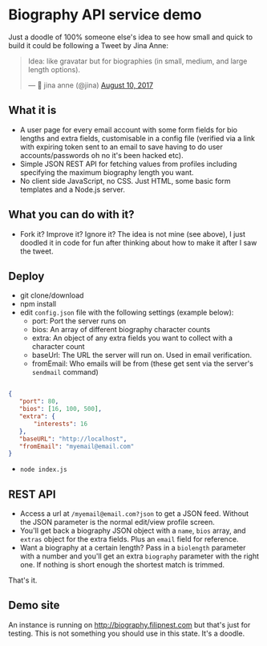 # Biography API service demo

Just a doodle of 100% someone else's idea to see how small and quick to build it could be following a Tweet by Jina Anne:

<blockquote class="twitter-tweet" data-lang="en"><p lang="en" dir="ltr">Idea: like gravatar but for biographies (in small, medium, and large length options).</p>&mdash; 🌙 jina anne (@jina) <a href="https://twitter.com/jina/status/895453664009113600">August 10, 2017</a></blockquote>

## What it is

* A user page for every email account with some form fields for bio lengths and extra fields, customisable in a config file (verified via a link with expiring token sent to an email to save having to do user accounts/passwords oh no it's been hacked etc).
* Simple JSON REST API for fetching values from profiles including specifying the maximum biography length you want.
* No client side JavaScript, no CSS. Just HTML, some basic form templates and a Node.js server.

## What you can do with it?

* Fork it? Improve it? Ignore it? The idea is not mine (see above), I just doodled it in code for fun after thinking about how to make it after I saw the tweet.

## Deploy

* git clone/download
* npm install
* edit `config.json` file with the following settings (example below):
  * port: Port the server runs on
  * bios: An array of different biography character counts
  * extra: An object of any extra fields you want to collect with a character count 
  * baseUrl: The URL the server will run on. Used in email verification.
  * fromEmail: Who emails will be from (these get sent via the server's `sendmail` command)

 ```JSON
 
 {
    "port": 80,
    "bios": [16, 100, 500],
    "extra": {
        "interests": 16
    },
    "baseURL": "http://localhost",
    "fromEmail": "myemail@email.com"
}
 
 ```
 
* `node index.js`
 
## REST API

* Access a url at `/myemail@email.com?json` to get a JSON feed. Without the JSON parameter is the normal edit/view profile screen.
* You'll get back a biography JSON object with a `name`, `bios` array, and `extras` object for the extra fields. Plus an `email` field for reference.
* Want a biography at a certain length? Pass in a `biolength` parameter with a number and you'll get an extra `biography` parameter with the right one. If nothing is short enough the shortest match is trimmed.

That's it.
 
## Demo site
 
An instance is running on http://biography.filipnest.com but that's just for testing. This is not something you should use in this state. It's a doodle.
 
